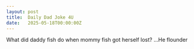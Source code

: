 ```yaml
---
layout: post
title:  Daily Dad Joke 4U
date:   2025-05-18T00:00:00Z
---
```

What did daddy fish do when mommy fish got herself lost? ...He flounder
